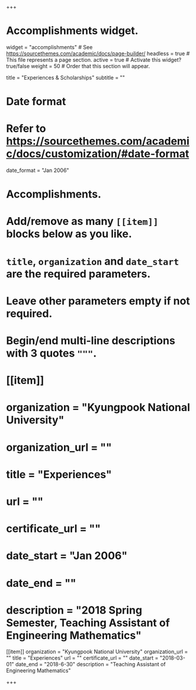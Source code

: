 +++
# Accomplishments widget.
widget = "accomplishments"  # See https://sourcethemes.com/academic/docs/page-builder/
headless = true  # This file represents a page section.
active = true  # Activate this widget? true/false
weight = 50  # Order that this section will appear.

title = "Experiences & Scholarships"
subtitle = ""

# Date format
#   Refer to https://sourcethemes.com/academic/docs/customization/#date-format
date_format = "Jan 2006"

# Accomplishments.
#   Add/remove as many `[[item]]` blocks below as you like.
#   `title`, `organization` and `date_start` are the required parameters.
#   Leave other parameters empty if not required.
#   Begin/end multi-line descriptions with 3 quotes `"""`.

# [[item]]
#  organization = "Kyungpook National University"
#  organization_url = ""
#  title = "Experiences"
#  url = ""
#  certificate_url = ""
# date_start = "Jan 2006"
#  date_end = ""
# description = "2018 Spring Semester, Teaching Assistant of Engineering Mathematics"
  
[[item]]
  organization = "Kyungpook National University"
  organization_url = ""
  title = "Experiences"
  url = ""
  certificate_url = ""
  date_start = "2018-03-01"
  date_end = "2018-6-30"
  description = "Teaching Assistant of Engineering Mathematics"  

+++
